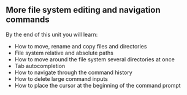 ## More file system editing and navigation commands

By the end of this unit you will learn:

- How to move, rename and copy files and directories
- File system relative and absolute paths
- How to move around the file system several directories at once
- Tab autocompletion
- How to navigate through the command history
- How to delete large command inputs
- How to place the cursor at the beginning of the command prompt